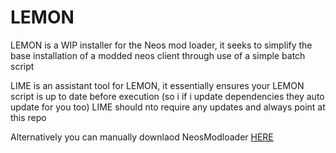 # LEMON
LEMON is a WIP installer for the Neos mod loader, it seeks to simplify the base installation of a modded neos client through use of a simple batch script

LIME is an assistant tool for LEMON, it essentially ensures your LEMON script is up to date before execution (so i if i update dependencies they auto update for you too)
LIME should nto require any updates and always point at this repo

Alternatively you can manually downlaod NeosModloader [HERE](https://github.com/neos-modding-group/NeosModLoader)
